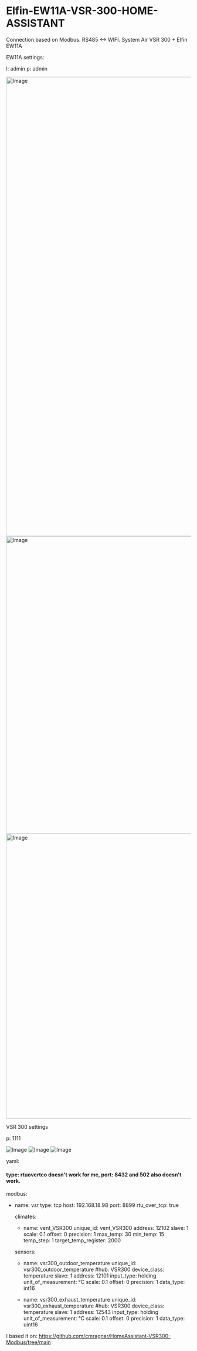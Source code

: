 # Elfin-EW11A-VSR-300-HOME-ASSISTANT
Connection based on Modbus. RS485 &lt;-> WIFI. System Air VSR 300 + Elfin EW11A

EW11A settings:

l: admin
p: admin

<img width="1437" height="1250" alt="Image" src="https://github.com/user-attachments/assets/eefdc16a-b074-4433-af4e-7a129d16521d" />

<img width="1442" height="810" alt="Image" src="https://github.com/user-attachments/assets/bfc11831-4a02-4f03-a093-0ce4e6f4878a" />

<img width="1468" height="775" alt="Image" src="https://github.com/user-attachments/assets/da744d9c-492a-49dc-b12c-779c2189062c" />

VSR 300 settings

p: 1111

![Image](https://github.com/user-attachments/assets/a0c8f888-c084-4935-ae1b-a8f3c7185b58)
![Image](https://github.com/user-attachments/assets/288bead6-c5d6-463d-bdc2-954e5a3ec196)
![Image](https://github.com/user-attachments/assets/8447cf90-b828-48db-9fc3-f8135ecc7f18)

yaml:

#### type: rtuovertco doesn't work for me, port: 8432 and 502 also doesn't work.
modbus:
  - name: vsr
    type: tcp
    host: 192.168.18.98
    port: 8899
    rtu_over_tcp: true

    climates:
      - name: vent_VSR300
        unique_id: vent_VSR300
        address: 12102
        slave: 1
        scale: 0.1
        offset: 0
        precision: 1
        max_temp: 30
        min_temp: 15
        temp_step: 1
        target_temp_register: 2000

    sensors:
      - name: vsr300_outdoor_temperature
        unique_id: vsr300_outdoor_temperature
        #hub: VSR300
        device_class: temperature
        slave: 1
        address: 12101
        input_type: holding
        unit_of_measurement: °C
        scale: 0.1
        offset: 0
        precision: 1
        data_type: int16

      - name: vsr300_exhaust_temperature
        unique_id: vsr300_exhaust_temperature
        #hub: VSR300
        device_class: temperature
        slave: 1
        address: 12543 
        input_type: holding
        unit_of_measurement: °C
        scale: 0.1
        offset: 0
        precision: 1
        data_type: uint16

I based it on: https://github.com/cmragnar/HomeAssistant-VSR300-Modbus/tree/main
